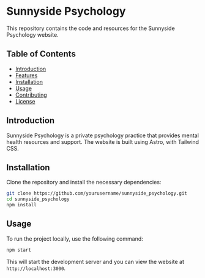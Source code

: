 # Sunnyside Psychology

This repository contains the code and resources for the Sunnyside Psychology website.

## Table of Contents

- [Introduction](#introduction)
- [Features](#features)
- [Installation](#installation)
- [Usage](#usage)
- [Contributing](#contributing)
- [License](#license)

## Introduction

Sunnyside Psychology is a private psychology practice that provides mental health resources and support. The website is built using Astro, with Tailwind CSS. 

## Installation

Clone the repository and install the necessary dependencies:

```bash
git clone https://github.com/yourusername/sunnyside_psychology.git
cd sunnyside_psychology
npm install
```

## Usage

To run the project locally, use the following command:

```bash
npm start
```

This will start the development server and you can view the website at `http://localhost:3000`.
